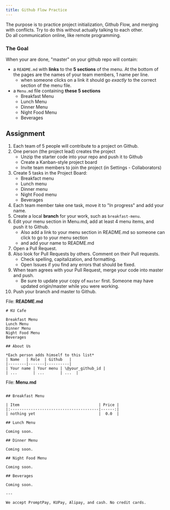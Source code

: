 ```yaml
---
title: Github Flow Practice
---
```


The purpose is to practice project initialization, Github Flow, and merging with conflicts.  Try to do this without actually talking to each other.    
Do all communication online, like remote programming.

### The Goal

When your are done, "master" on your github repo will contain:

* a `README.md` with **links** to the **5 sections** of the menu. At the bottom of the pages are the names of your team members, 1 name per line.
  - when someone clicks on a link it should go *exactly* to the correct section of the menu file.
* a `Menu.md` file containing **these 5 sections**
  - Breakfast Menu
  - Lunch Menu
  - Dinner Menu
  - Night Food Menu
  - Beverages 

## Assignment

1. Each team of 5 people will contribute to a project on Github.
2. One person (the project lead) creates the project
   * Unzip the starter code into your repo and push it to Github
   * Create a Kanban-style project board
   * Invite team members to join the project (in Settings - Collaborators)
3. Create 5 tasks in the Project Board:
   * Breakfact menu
   * Lunch menu
   * Dinner menu
   * Night Food menu
   * Beverages
4. Each team member take one task, move it to "In progress" and add your name.
5. Create a local **branch** for your work, such as `breakfast-menu`.
6. Edit your menu section in Menu.md, add at least 4 menu items, and push it to Github.
   * Also add a link to your menu section in README.md so someone can click to go to your menu section
   * and add your name to README.md
7. Open a Pull Request.
8. Also look for Pull Requests by others.  Comment on their Pull requests. 
   * Check spelling, capitalization, and formatting.
   * Open Issues if you find any errors that should be fixed.
9. When team agrees with your Pull Request, merge your code into master and push.
   * Be sure to update your copy of `master` first. Someone may have updated origin/master while you were working.
10. Push your branch and master to Github.



File:  **README.md**
```
# KU Cafe

Breakfast Menu
Lunch Menu
Dinner Menu
Night Food Menu
Beverages

## About Us

*Each person adds himself to this list*
| Name   | Role  | Github   |
|--------|-------|----------|
| Your name | Your menu | \@your_github_id |
| ...       | ...       | ...  |
```

File:  **Menu.md**
```

## Breakfast Menu

| Item                                   | Price |
|:---------------------------------------|------:|
| nothing yet                            |  0.0  |

## Lunch Menu

Coming soon.

## Dinner Menu

Coming soon.

## Night Food Menu

Coming soon.

## Beverages

Coming soon.

---

We accept PromptPay, KUPay, Alipay, and cash. No credit cards.
```
